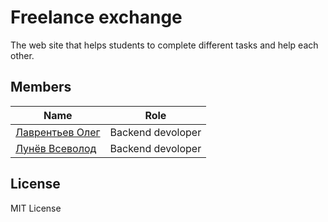 # Freelance exchange
The web site that helps students to complete different tasks and help each other.

## Members
| Name | Role |
|---|---|
| [Лаврентьев Олег](https://github.com/Larinenok) | Backend devoloper |
| [Лунёв Всеволод](https://github.com/skattetskiy) | Backend devoloper |

## License
MIT License
